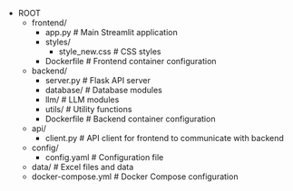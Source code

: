 - ROOT
  - frontend/
    - app.py            # Main Streamlit application
    - styles/
      - style_new.css   # CSS styles
    - Dockerfile        # Frontend container configuration
  - backend/
    - server.py         # Flask API server
    - database/         # Database modules
    - llm/              # LLM modules
    - utils/            # Utility functions
    - Dockerfile        # Backend container configuration
  - api/
    - client.py         # API client for frontend to communicate with backend
  - config/
    - config.yaml       # Configuration file
  - data/               # Excel files and data
  - docker-compose.yml  # Docker Compose configuration